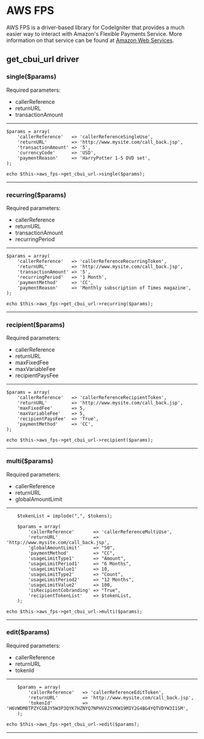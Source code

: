 # AWS FPS

AWS FPS is a driver-based library for CodeIgniter that provides a much easier way to interact with Amazon's Flexible Payments Service. More information on that service can be found at [Amazon Web Services](http://aws.amazon.com/fps/).

## get\_cbui\_url driver

### single($params)

Required parameters:

* callerReference
* returnURL
* transactionAmount

- - -
	$params = array(
		'callerReference'	=> 'callerReferenceSingleUse',
		'returnURL'			=> 'http://www.mysite.com/call_back.jsp',
		'transactionAmount'	=> '5',
		'currencyCode'		=> 'USD',
		'paymentReason'		=> 'HarryPotter 1-5 DVD set',
	);

	echo $this->aws_fps->get_cbui_url->single($params);
- - -

### recurring($params)

Required parameters:

* callerReference
* returnURL
* transactionAmount
* recurringPeriod

- - -
	$params = array(
		'callerReference'	=> 'callerReferenceRecurringToken',
		'returnURL'			=> 'http://www.mysite.com/call_back.jsp',
		'transactionAmount'	=> '5',
		'recurringPeriod'	=> '1 Month',
		'paymentMethod'		=> 'CC',
		'paymentReason'		=> 'Monthly subscription of Times magazine',
	);

	echo $this->aws_fps->get_cbui_url->recurring($params);
- - -

### recipient($params)

Required parameters:

* callerReference
* returnURL
* maxFixedFee
* maxVariableFee
* recipientPaysFee

- - -
	$params = array(
		'callerReference'	=> 'callerReferenceRecipientToken',
		'returnURL'			=> 'http://www.mysite.com/call_back.jsp',
		'maxFixedFee'		=> 5,
		'maxVariableFee'	=> 5,
		'recipientPaysFee'	=> 'True',
		'paymentMethod'		=> 'CC',
	);

	echo $this->aws_fps->get_cbui_url->recipient($params);
- - -

### multi($params)

Required parameters:

* callerReference
* returnURL
* globalAmountLimit

- - -
		$tokenList = implode(",", $tokens);

		$params = array(
			'callerReference'		=> 'callerReferenceMultiUse',
			'returnURL'				=> 'http://www.mysite.com/call_back.jsp',
			'globalAmountLimit'		=> "50",
			'paymentMethod'			=> "CC",
			'usageLimitType1'		=> "Amount",
			'usageLimitPeriod1'		=> "6 Months",
			'usageLimitValue1'		=> 10,
			'usageLimitType2'		=> "Count",
			'usageLimitPeriod2'		=> "12 Months",
			'usageLimitValue2'		=> 100,
			'isRecipientCobranding'	=> "True",
			'recipientTokenList'	=> $tokenList,
		);

	echo $this->aws_fps->get_cbui_url->multi($params);
- - -

### edit($params)

Required parameters:

* callerReference
* returnURL
* tokenId

- - -
		$params = array(
			'callerReference'	=> 'callerReferenceEditToken',
			'returnURL'			=> 'http://www.mysite.com/call_back.jsp',
			'tokenId'			=> 'H6VWDM8TPZYCGBJY5W3P3QYK7HZNYQ7NPHVV2SYKW19MIY2G4BG4YQTVDYW3I1SM',
		);

	echo $this->aws_fps->get_cbui_url->edit($params);
- - -

